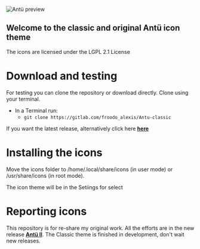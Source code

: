 ![Antü preview](https://pinguinosyuncafe.files.wordpress.com/2018/06/antc3bc-classic.png)

## Welcome to the classic and original Antü icon theme

The icons are licensed under the LGPL 2.1 License


# Download and testing

For testing you can clone the repository or download directly. Clone using your terminal.

* In a Terminal run: 
  * `git clone https://gitlab.com/froodo_alexis/Antu-classic`

If you want the latest release, alternatively click here [**here**](https://gitlab.com/froodo_alexis/Antu-classic/tags)


# Installing the icons

Move the icons folder to /home/.local/share/icons (in user mode) or /usr/share/icons (in root mode).

The icon theme will be in the Setiings for select


# Reporting icons

This repository is for re-share my original work. All the efforts are in the new release [**Antü II**](https://gitlab.com/froodo_alexis/Antu-icons). The Classic theme is finished in development, don't wait new releases.
